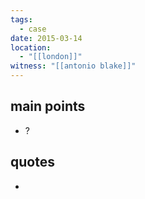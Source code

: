 ```yaml
---
tags:
  - case
date: 2015-03-14
location:
  - "[[london]]"
witness: "[[antonio blake]]"
---
```

## main points
- ?

## quotes
- 